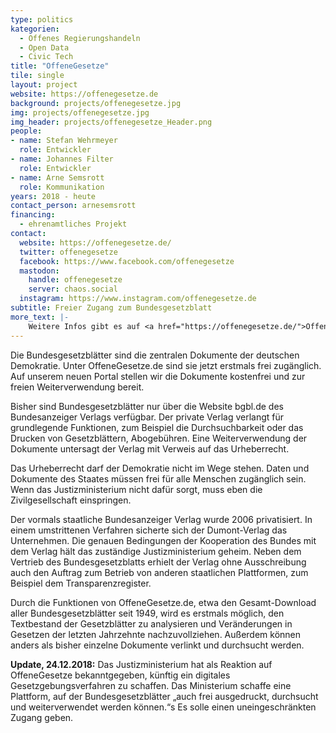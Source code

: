 ```yaml
---
type: politics
kategorien:
  - Offenes Regierungshandeln
  - Open Data
  - Civic Tech
title: "OffeneGesetze"
tile: single
layout: project
website: https://offenegesetze.de
background: projects/offenegesetze.jpg
img: projects/offenegesetze.jpg
img_header: projects/offenegesetze_Header.png
people:
- name: Stefan Wehrmeyer
  role: Entwickler
- name: Johannes Filter
  role: Entwickler
- name: Arne Semsrott
  role: Kommunikation
years: 2018 - heute
contact_person: arnesemsrott
financing:
  - ehrenamtliches Projekt
contact:
  website: https://offenegesetze.de/
  twitter: offenegesetze
  facebook: https://www.facebook.com/offenegesetze
  mastodon:
    handle: offenegesetze
    server: chaos.social
  instagram: https://www.instagram.com/offenegesetze.de
subtitle: Freier Zugang zum Bundesgesetzblatt
more_text: |-
    Weitere Infos gibt es auf <a href="https://offenegesetze.de/">OffeneGesetze.de</a>.
---
```


Die Bundesgesetzblätter sind die zentralen Dokumente der deutschen Demokratie. Unter OffeneGesetze.de sind sie jetzt erstmals frei zugänglich. Auf unserem neuen Portal stellen wir die Dokumente kostenfrei und zur freien Weiterverwendung bereit.

Bisher sind Bundesgesetzblätter nur über die Website bgbl.de des Bundesanzeiger Verlags verfügbar. Der private Verlag verlangt für grundlegende Funktionen, zum Beispiel die Durchsuchbarkeit oder das Drucken von Gesetzblättern, Abogebühren. Eine Weiterverwendung der Dokumente untersagt der Verlag mit Verweis auf das Urheberrecht.

Das Urheberrecht darf der Demokratie nicht im Wege stehen. Daten und Dokumente des Staates müssen frei für alle Menschen zugänglich sein. Wenn das Justizministerium nicht dafür sorgt, muss eben die Zivilgesellschaft einspringen.

Der vormals staatliche Bundesanzeiger Verlag wurde 2006 privatisiert. In einem umstrittenen Verfahren sicherte sich der Dumont-Verlag das Unternehmen. Die genauen Bedingungen der Kooperation des Bundes mit dem Verlag hält das zuständige Justizministerium geheim. Neben dem Vertrieb des Bundesgesetzblatts erhielt der Verlag ohne Ausschreibung auch den Auftrag zum Betrieb von anderen staatlichen Plattformen, zum Beispiel dem Transparenzregister.

Durch die Funktionen von OffeneGesetze.de, etwa den Gesamt-Download aller Bundesgesetzblätter seit 1949, wird es erstmals möglich, den Textbestand der Gesetzblätter zu analysieren und Veränderungen in Gesetzen der letzten Jahrzehnte nachzuvollziehen. Außerdem können anders als bisher einzelne Dokumente verlinkt und durchsucht werden.

**Update, 24.12.2018:** Das Justizministerium hat als Reaktion auf OffeneGesetze bekanntgegeben, künftig ein digitales Gesetzgebungsverfahren zu schaffen. Das Ministerium schaffe eine Plattform, auf der Bundesgesetzblätter „auch frei ausgedruckt, durchsucht und weiterverwendet werden können.“s Es solle einen uneingeschränkten Zugang geben.